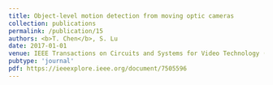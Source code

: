 ```yaml
---
title: Object-level motion detection from moving optic cameras
collection: publications
permalink: /publication/15
authors: <b>T. Chen</b>, S. Lu
date: 2017-01-01
venue: IEEE Transactions on Circuits and Systems for Video Technology (T-CSVT)
pubtype: 'journal'
pdf: https://ieeexplore.ieee.org/document/7505596
---
```


<!-- paperurl: 'http://academicpages.github.io/files/paper1.pdf'
citation: 'Your Name, You. (2009). &quot;Paper Title Number 1.&quot; <i>Journal 1</i>. 1(1).' -->
<!-- [Download paper here](http://academicpages.github.io/files/paper1.pdf) -->
